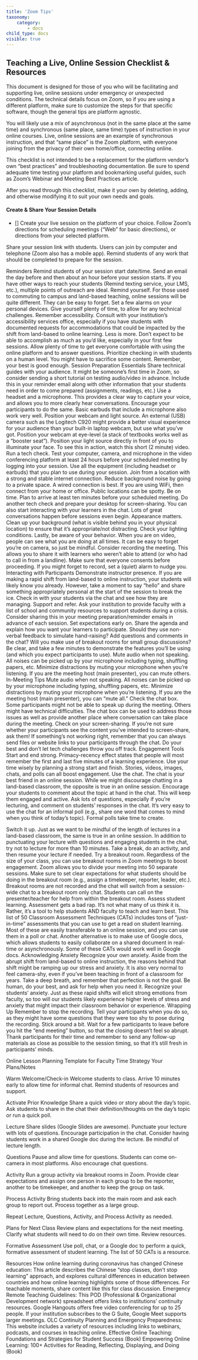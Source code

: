 ```yaml
---
title: 'Zoom Tips'
taxonomy:
    category:
        - docs
child_type: docs
visible: true
---
```


## Teaching a Live, Online Session Checklist & Resources
This document is designed for those of you who will be facilitating and supporting live, online sessions under emergency or unexpected conditions. The technical details focus on Zoom, so if you are using a different platform, make sure to customize the steps for that specific software, though the general tips are platform agnostic.

You will likely use a mix of asynchronous (not in the same place at the same time) and synchronous (same place, same time) types of instruction in your online courses. Live, online sessions are an example of synchronous instruction, and that “same place” is the Zoom platform, with everyone joining from the privacy of their own home/office, connecting online.

This checklist is not intended to be a replacement for the platform vendor’s own “best practices” and troubleshooting documentation. Be sure to spend adequate time testing your platform and bookmarking useful guides, such as Zoom’s Webinar and Meeting Best Practices article.

After you read through this checklist, make it your own by deleting, adding, and otherwise modifying it to suit your own needs and goals.

#### Create & Share Your Session Details
- [] Create your live session on the platform of your choice. Follow Zoom’s directions for scheduling meetings (“Web” for basic directions), or directions from your selected platform.

Share your session link with students. Users can join by computer and telephone (Zoom also has a mobile app). Remind students of any work that should be completed to prepare for the session.

Reminders
Remind students of your session start date/time. Send an email the day before and then about an hour before your session starts. If you have other ways to reach your students (Remind texting service, your LMS, etc.), multiple points of outreach are ideal.
Remind yourself. For those used to commuting to campus and land-based teaching, online sessions will be quite different. They can be easy to forget. Set a few alarms on your personal devices. Give yourself plenty of time, to allow for any technical challenges.
Remember accessibility. Consult with your institution’s accessibility services office, especially if you have students with documented requests for accommodations that could be impacted by the shift from land-based to online learning.
Less is more. Don’t expect to be able to accomplish as much as you’d like, especially in your first few sessions. Allow plenty of time to get everyone comfortable with using the online platform and to answer questions. Prioritize checking in with students on a human level. You might have to sacrifice some content. Remember, your best is good enough.
Session Preparation Essentials
Share technical guides with your audience. It might be someone’s first time in Zoom, so consider sending a short tutorial on testing audio/video in advance. Include this in your reminder email along with other information that your students need in order to come prepared (assignments, readings, etc.)
Use a headset and a microphone. This provides a clear way to capture your voice, and allows you to more clearly hear conversations. Encourage your participants to do the same. Basic earbuds that include a microphone also work very well.
Position your webcam and light source. An external (USB) camera such as the Logitech C920 might provide a better visual experience for your audience than your built-in laptop webcam, but use what you’ve got. Position your webcam at eye-level (a stack of textbooks works well as a “booster seat”). Position your light source directly in front of you to illuminate your face. To see this in action, watch this short (2 minute) video.
Run a tech check. Test your computer, camera, and microphone in the video conferencing platform at least 24 hours before your scheduled meeting by logging into your session. Use  all the equipment (including headset or earbuds) that you plan to use during your session.
Join from a location with a strong and stable internet connection. Reduce background noise by going to a private space. A wired connection is best. If you are using WiFi, then connect from your home or office. Public locations can be spotty.
Be on time. Plan to arrive at least ten minutes before your scheduled meeting. Do another tech check and prepare your desktop for screen-sharing. You can also start interacting with your learners in the chat. Lots of great conversations happen before sessions even begin.
Appearance matters. Clean up your background (what is visible behind you in your physical location) to ensure that it’s appropriate/not distracting. Check your lighting conditions. Lastly, be aware of your behavior. When you are on video, people can see what you are doing at all times. It can be easy to forget you’re on camera, so just be mindful.
Consider recording the meeting. This allows you to share it with learners who weren’t able to attend (or who had to call in from a landline). Make sure that everyone consents before proceeding. If you might forget to record, set a (quiet) alarm to nudge you.
Interacting with Participants
Demonstrate instructor presence. If you are making a rapid shift from land-based to online instruction, your students will likely know you already. However, take a moment to say “hello” and share something appropriately personal at the start of the session to break the ice. Check in with your students via the chat and see how they are managing.
Support and refer. Ask your institution to provide faculty with a list of school and community resources to support students during a crisis. Consider sharing this in your meeting preparation/reminder emails in advance of each session.
Set expectations early on. Share the agenda and explain how you want your learners to participate. Should they use non-verbal feedback to simulate hand-raising? Add questions and comments in the chat? Will you make use of breakout rooms for small group discussions? Be clear, and take a few minutes to demonstrate the features you’ll be using (and which you expect participants to use).
Mute audio when not speaking. All noises can be picked up by your microphone including typing, shuffling papers, etc. Minimize distractions by muting your microphone when you’re listening. If you are the meeting host (main presenter), you can mute others.
In-Meeting Tips
Mute audio when not speaking. All noises can be picked up by your microphone including typing, shuffling papers, etc. Minimize distractions by muting your microphone when you’re listening. If you are the meeting host (main presenter), you can “mute all.”
Check the chat box. Some participants might not be able to speak up during the meeting. Others might have technical difficulties. The chat box can be used to address those issues as well as provide another place where conversation can take place during the meeting.
Check on your screen-sharing. If you’re not sure whether your participants see the content you’ve intended to screen-share, ask them! If something’s not working right, remember that you can always send files or website links to your participants through the chat. Do your best and don’t let tech challenges throw you off track.
Engagement Tools
Start and end strong. Primacy-recency effect states that people will most remember the first and last five minutes of a learning experience. Use your time wisely by planning a strong start and finish. Stories, videos, images, chats, and polls can all boost engagement.
Use the chat. The chat is your best friend in an online session. While we might discourage chatting in a land-based classroom, the opposite is true in an online session. Encourage your students to comment about the topic at hand in the chat. This will keep them engaged and active. Ask lots of questions, especially if you’re lecturing, and comment on students’ responses in the chat. It’s very easy to use the chat for an informal poll (e.g., share one word that comes to mind when you think of today’s topic). Formal polls take time to create.

Switch it up. Just as we want to be mindful of the length of lectures in a land-based classroom, the same is true in an online session. In addition to punctuating your lecture with questions and engaging students in the chat, try not to lecture for more than 10 minutes. Take a break, do an activity, and then resume your lecture if needed.
Try a breakout room. Regardless of the size of your class, you can use breakout rooms in Zoom meetings to boost engagement. Zoom allows you to divide your meeting into 50 separate sessions. Make sure to set clear expectations for what students should be doing in the breakout room (e.g., assign a timekeeper, reporter, leader, etc.). Breakout rooms are not recorded and the chat will switch from a session-wide chat to a breakout room only chat. Students can call on the presenter/teacher for help from within the breakout room.
Assess student learning. Assessment gets a bad rap. It’s not what many of us think it is. Rather, it’s a tool to help students AND faculty to teach and learn best. This list of 50 Classroom Assessment Techniques (CATs) includes tons of “just-in-time” assessments that you can use to get a read on student learning. Most of these are easily transferable to an online session, and you can use them in a poll or chat. Another alternative is to make use of Google docs, which allows students to easily collaborate on a shared document in real-time or asynchronously. Some of these CATs would work well in Google docs.
Acknowledging Anxiety
Recognize your own anxiety. Aside from the abrupt shift from land-based to online instruction, the reasons behind that shift might be ramping up our stress and anxiety. It is also very normal to feel camera-shy, even if you’ve been teaching in front of a classroom for years. Take a deep breath, and remember that perfection is not the goal. Be human, do your best, and ask for help when you need it.
Recognize your students’ anxiety. Just as these rapid shifts will elicit strong emotions from faculty, so too will our students likely experience higher levels of stress and anxiety that might impact their classroom behavior or experience.
Wrapping Up
Remember to stop the recording. Tell your participants when you do so, as they might have some questions that they were too shy to pose during the recording.
Stick around a bit. Wait for a few participants to leave before you hit the “end meeting” button, so that the closing doesn’t feel so abrupt. Thank participants for their time and remember to send any follow-up materials as close as possible to the session timing, so that it’s still fresh in participants’ minds.

Online Lesson Planning Template for Faculty
Time
Strategy
Your Plans/Notes


Warm Welcome/Check-in
Welcome students to class. Arrive 10 minutes early to allow time for informal chat. Remind students of resources and support.




Activate Prior Knowledge
Share a quick video or story about the day’s topic. Ask students to share in the chat their definition/thoughts on the day’s topic or run a quick poll.




Lecture
Share slides (Google Slides are awesome). Punctuate your lecture with lots of questions. Encourage participation in the chat. Consider having students work in a shared Google doc during the lecture. Be mindful of lecture length.  




Questions
Pause and allow time for questions. Students can come on-camera in most platforms. Also encourage chat questions.




Activity
Run a group activity via breakout rooms in Zoom. Provide clear expectations and assign one person in each group to be the reporter, another to be timekeeper, and another to keep the group on task.




Process Activity
Bring students back into the main room and ask each group to report out. Process together as a large group.




Repeat Lecture, Questions, Activity, and Process Activity as needed.




Plans for Next Class
Review plans and expectations for the next meeting. Clarify what students will need to do on their own time. Review resources.




Formative Assessment
Use poll, chat, or a Google doc to perform a quick, formative assessment of student learning. The list of 50 CATs is a resource.



Resources
How online learning during coronavirus has changed Chinese education: This article describes the Chinese “stop classes, don’t stop learning” approach, and explores cultural differences in education between countries and how online learning highlights some of those differences. For teachable moments, share content like this for class discussion.
Emergency Remote Teaching Guidelines: This POD (Professional & Organizational Development network) spreadsheet offers links to institutions’ continuity resources.
Google Hangouts offers free video conferencing for up to 25 people. If your institution subscribes to the G Suite, Google Meet supports larger meetings.
OLC Continuity Planning and Emergency Preparedness: This website includes a variety of resources including links to webinars, podcasts, and courses in teaching online.
Effective Online Teaching: Foundations and Strategies for Student Success (Book)
Empowering Online Learning: 100+ Activities for Reading, Reflecting, Displaying, and Doing (Book)
